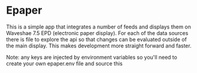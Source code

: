 # Epaper
This is a simple app that integrates a number of feeds and displays them on Waveshae 7.5 EPD (electronic paper display). For each of the data sources there is file to explore the api so that changes can be evaluated outside of the main display. This makes development more straight forward and faster.

Note: any keys are injected by environment variables so you'll need to create your own epaper.env file and source this
